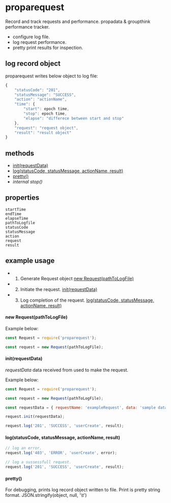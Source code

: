 # proparequest 

Record and track requests and performance.
propadata & groupthink performance tracker.
* configure log file.
* log request performance.
* pretty print results for inspection.

## log record object

proparequest writes below object to log file:

``` JavaScript
{
    "statusCode": "201",
    "statusMessage": "SUCCESS",
    "action": "actionName",
    "time": {
        "start": epoch time,
        "stop": epoch time,
        "elapse": "differece between start and stop" 
    },
    "request": "request object",
    "result": "result object"
}
```

## methods 
* [init(requestData)](#init-link)
* [log(statusCode, statusMessage, actionName, result)](#log-link)
* [pretty()](#pretty-link)
* *internal stop()*
    

## properties
    startTime
    endTime
    elapseTime
    pathToLogfile
    statusCode
    statusMessage
    action
    request
    result 


## example usage

* 1) Generate Request object [new Request(pathToLogFile)](#generate-link)</a>
* 2) Initiate the request. [init(requestData)](#init-link)
* 3) Log completion of the request. [log(statusCode, statusMessage, actionName, result)](#log-link)

#### <a name="generate-link">new Request(pathToLogFile)</a> 

Example below:
``` JavaScript
const Request = require('proparequest');

const request = new Request(pathToLogFile); 
```


#### <a name="init-link">init(requestData)</a> 

*requestData* data received from used to make the request.

Example below:
```JavaScript
const Request = require('proparequest');

const request = new Request(pathToLogFile); 

const requestData = { requestName: 'exampleRequest', data: 'sample data' };

request.init(requestData);

request.log('201', 'SUCCESS', 'userCreate', result);

```

#### <a name="log-link">log(statusCode, statusMessage, actionName, result)</a> 

``` JavaScript
// log an error.
request.log('403', 'ERROR', 'userCreate', error);

// log a sussessfull request.
request.log('201', 'SUCCESS', 'userCreate', result);
```


#### <a name="pretty-link">pretty()</a> 

For debugging, prints log record object written to file. 
Print is pretty string format. JSON.stringify(object, null, '\t') 


